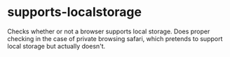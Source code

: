 # supports-localstorage

Checks whether or not a browser supports local storage.  Does proper checking in the case of private browsing safari, which pretends to support local storage but actually doesn't.
